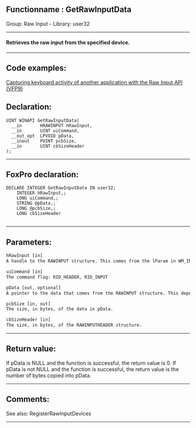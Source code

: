 <link rel="stylesheet" type="text/css" href="../../css/win32api.css">  
<link rel="stylesheet" href="https://cdnjs.cloudflare.com/ajax/libs/font-awesome/4.7.0/css/font-awesome.min.css">

## Functionname : GetRawInputData
Group: Raw Input - Library: user32    
***  


#### Retrieves the raw input from the specified device.
***  


## Code examples:
[Capturing keyboard activity of another application with the Raw Input API (VFP9)](../../samples/sample_572.md)  

## Declaration:
```foxpro  
UINT WINAPI GetRawInputData(
  __in       HRAWINPUT hRawInput,
  __in       UINT uiCommand,
  __out_opt  LPVOID pData,
  __inout    PUINT pcbSize,
  __in       UINT cbSizeHeader
);  
```  
***  


## FoxPro declaration:
```foxpro  
DECLARE INTEGER GetRawInputData IN user32;
	INTEGER hRawInput,;
	LONG uiCommand,;
	STRING @pData,;
	LONG @pcbSize,;
	LONG cbSizeHeader
  
```  
***  


## Parameters:
```txt  
hRawInput [in]
A handle to the RAWINPUT structure. This comes from the lParam in WM_INPUT.

uiCommand [in]
The command flag: RID_HEADER, RID_INPUT

pData [out, optional]
A pointer to the data that comes from the RAWINPUT structure. This depends on the value of uiCommand.

pcbSize [in, out]
The size, in bytes, of the data in pData.

cbSizeHeader [in]
The size, in bytes, of the RAWINPUTHEADER structure.  
```  
***  


## Return value:
If pData is NULL and the function is successful, the return value is 0. If pData is not NULL and the function is successful, the return value is the number of bytes copied into pData.  
***  


## Comments:
See also: RegisterRawInputDevices   
  
***  

